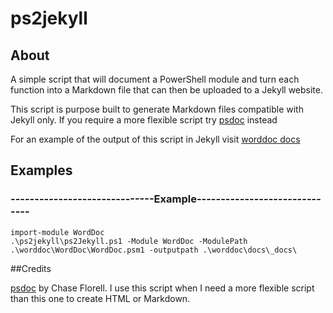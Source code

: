 # ps2jekyll

## About

A simple script that will document a PowerShell module and turn each function into a Markdown file that can then be uploaded to a Jekyll website. 

This script is purpose built to generate Markdown files compatible with Jekyll only. If you require a more flexible script try [psdoc](https://github.com/ChaseFlorell/psDoc/) instead

For an example of the output of this script in Jekyll visit [worddoc docs](https://shanehoey.github.io/worddoc/docs/)

## Examples

### ------------------------------Example------------------------------

``` 
import-module WordDoc 
.\ps2jekyll\ps2Jekyll.ps1 -Module WordDoc -ModulePath .\worddoc\WordDoc\WordDoc.psm1 -outputpath .\worddoc\docs\_docs\
```

##Credits

[psdoc](https://github.com/ChaseFlorell/psDoc/) by Chase Florell. I use this script when I need a more flexible script than this one to create HTML or Markdown. 
